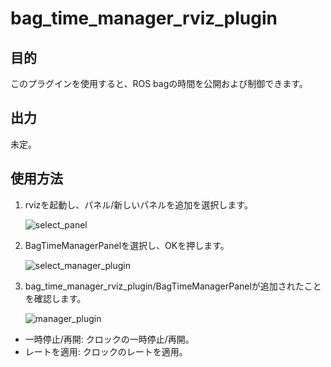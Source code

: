 # bag_time_manager_rviz_plugin

## 目的

このプラグインを使用すると、ROS bagの時間を公開および制御できます。

## 出力

未定。

## 使用方法

1. rvizを起動し、パネル/新しいパネルを追加を選択します。

   ![select_panel](./images/select_panels.png)

2. BagTimeManagerPanelを選択し、OKを押します。

   ![select_manager_plugin](./images/add_bag_time_manager_panel.png)

3. bag_time_manager_rviz_plugin/BagTimeManagerPanelが追加されたことを確認します。

   ![manager_plugin](./images/bag_time_manager_panel.png)

- 一時停止/再開: クロックの一時停止/再開。
- レートを適用: クロックのレートを適用。

